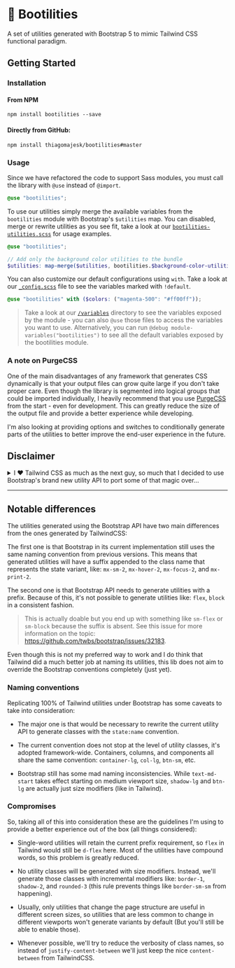 # 🎿 Bootilities

A set of utilities generated with Bootstrap 5 to mimic Tailwind CSS functional paradigm.

## Getting Started

### Installation

#### From NPM

```
npm install bootilities --save
```

#### Directly from GitHub:

```
npm install thiagomajesk/bootilities#master
```

### Usage

Since we have refactored the code to support Sass modules, you must call the library with `@use` instead of `@import`.

```scss
@use "bootilities";
```

To use our utilities simply merge the available variables from the `bootilities` module with Bootstrap's `$utilities` map. You can disabled, merge or rewrite utilities as you see fit, take a look at our [`bootilities-utilities.scss`](https://github.com/thiagomajesk/bootilities/blob/master/scss/bootilities-utilities.scss) for usage examples.

```scss
@use "bootilities";

// Add only the background color utilities to the bundle
$utilities: map-merge($utilities, bootilities.$background-color-utilities);
```

You can also customize our default configurations using `with`. Take a look at our [`_config.scss`](https://github.com/thiagomajesk/bootilities/blob/master/scss/_config.scss) file to see the variables marked with `!default`.

```scss
@use "bootilities" with ($colors: ("magenta-500": "#ff00ff"));
```

> Take a look at our [`/variables`](https://github.com/thiagomajesk/bootilities/tree/master/scss/variables) directory to see the variables exposed by the module - you can also `@use` those files to access the variables you want to use. Alternatively, you can run `@debug module-variables("bootilities")` to see all the default variables exposed by the bootilities module.

### A note on PurgeCSS

One of the main disadvantages of any framework that generates CSS dynamically is that your output files can grow quite large if you don't take proper care. Even though the library is segmented into logical groups that could be imported individually, I heavily recommend that you use [PurgeCSS](https://purgecss.com) from the start - even for development. This can greatly reduce the size of the output file and provide a better experience while developing. 

I'm also looking at providing options and switches to conditionally generate parts of the utilities to better improve the end-user experience in the future.

## Disclaimer

<details>

<summary>
I ❤ Tailwind CSS as much as the next guy, so much that I decided to use Bootstrap's brand new utility API to port some of that magic over...
</summary>

---

### Bear with me

I'm just a developer and the majority of my projects require quick iteration and for the most part, I don't have a designer at my disposal.
This means that, even though I like designing web pages, I don't have the time or patience to come up with a robust and consistent design/component system from scratch for every project I work on.

Tailwind CSS is awesome with its utility-first approach, which comes in handy when you need the freedom to work on custom designs.
However, since it's a very thin abstraction layer over pure CSS styles, you are on your own - which is both good and bad depending on what you need.
In my case, I just want to work on some functionality and see things on the screen as soon as possible and Bootstrap has almost anything you might need out-of-the-box.

### About components & abstractions

Although you can extract your utilities into components to accommodate your application design requirements with Tailwind, with long-term applications, chances are you will eventually wind up in the same place: with a custom framework that has buttons, cards, tables, dropdowns, and so on, with the exception that **you** are the one that has to keep it consistent. It's a lot of work if you are not up for it.

> The recommended way to work with Tailwind is about abstracting your code into reusable components. But after trying this first I have to admit that for large projects it tends to get very repetitive very fast. That is unless you already have an established component system at your disposal of course - like Tailwind UI. Having tried that multiple times in different projects in the past, I feel that it's just an extra step that generates unwanted overhead in my projects. Also, consider this: Instead of waiting for patterns to emerge so you can then extract and refactor your code into components, you can start your project with the most common abstractions from the beginning. Besides that, if you don't find what you need or you need a super-specific component, you can just go ahead and create it with CSS as you normally would.

Because of this, I think Bootstrap is an excellent choice if you want a full-fledged framework to help you focus on delivering value as quickly as possible. Besides that, with Bootstrap 5 you have a new utility API at your disposal that will boost your productivity - just no leaving anything behind.

### But TailwindCSS is awesome!

Yes, it is and Bootstrap is as well. It's not a dichotomy, two things **can** be true at once. I believe both tools were created by two of the most capable people I've ever known and are excellent at solving different problems. I've tried both approaches and saw where and when each one of those falls short for my use case, so here's my attempt to bridge that gap. I don't expect anybody to be convinced only by my words, try it and see for yourself.

### Why didn't you implement Bootstrap in TailwindCSS?

This crossed my mind at one point and I think it could be a valid approach as well. But I was not up for the sheer amount of work that would go on creating and maintaining it. Bootstrap is a very mature and battle-tested framework, so the decision on what direction to go was made simpler by that fact. Also, I was catching myself importing Bootstrap components like dropdowns, modal, and popovers on my Tailwind projects more frequently than I'd care to admit just for the ease of it, so...
</details>
  
---

## Notable differences

The utilities generated using the Bootstrap API have two main differences from the ones generated by TailwindCSS: 

The first one is that Bootstrap in its current implementation still uses the same naming convention from previous versions. This means that generated utilities will have a suffix appended to the class name that represents the state variant, like: `mx-sm-2`, `mx-hover-2`, `mx-focus-2`, and `mx-print-2`. 

The second one is that Bootstrap API needs to generate utilities with a prefix. Because of this, it's not possible to generate utilities like: `flex`, `block` in a consistent fashion.

> This is actually doable but you end up with something like `sm-flex` or `sm-block` because the suffix is absent. See this issue for more information on the topic: https://github.com/twbs/bootstrap/issues/32183.

Even though this is not my preferred way to work and I do think that Tailwind did a much better job at naming its utilities, this lib does not aim to override the Bootstrap conventions completely (just yet). 

### Naming conventions 

Replicating 100% of Tailwind utilities under Bootstrap has some caveats to take into consideration: 

- The major one is that would be necessary to rewrite the current utility API to generate classes with the `state:name` convention.

- The current convention does not stop at the level of utility classes, it's adopted framework-wide. Containers, columns, and components all share the same convention: `container-lg`, `col-lg`, `btn-sm`, etc.

- Bootstrap still has some mad naming inconsistencies. While `text-md-start` takes effect starting on medium viewport size, `shadow-lg` and `btn-lg` are actually just size modifiers (like in Tailwind).

### Compromises

So, taking all of this into consideration these are the guidelines I'm using to provide a better experience out of the box (all things considered):

- Single-word utilities will retain the current prefix requirement, so `flex` in Tailwind would still be `d-flex` here. Most of the utilities have compound words, so this problem is greatly reduced.

- No utility classes will be generated with size modifiers. Instead, we'll generate those classes with incremental modifiers like: `border-1`, `shadow-2`, and `rounded-3` (this rule prevents things like `border-sm-sm` from happening).

- Usually, only utilities that change the page structure are useful in different screen sizes, so utilities that are less common to change in different viewports won't generate variants by default (But you'll still be able to enable those).

- Whenever possible, we'll try to reduce the verbosity of class names, so instead of `justify-content-between` we'll just keep the nice `content-between` from TailwindCSS.